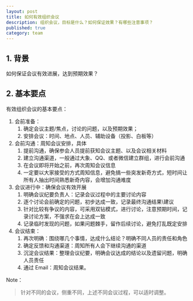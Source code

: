 ```yaml
---
layout: post
title: 如何有效组织会议 
description: 组织会议，目标是什么？如何保证效果？有哪些注意事项？
published: true
category: team
---
```



## 1. 背景

如何保证会议有效进展，达到预期效果？

## 2. 基本要点

有效组织会议的基本要点：

1. 会前准备：
	1. 确定会议主题/焦点，讨论的问题，以及预期效果；
	1. 安排会议：时间、地点、人员、辅助设备（投影、白板等）
1. 会前沟通：周知会议安排，具体
	1. 提前沟通，确保参会人员提前获知会议主题、以及会议相关材料
	1. 建立沟通渠道，一般通过大象、QQ、或者微信建立群组，进行会前沟通
	1. 在会议即将开始之前，再次周知会议信息
	1. 一定要以大家接受的方式周知信息，避免搞一些突发新奇方式，短时间让所有人抽出时间熟悉新奇内容，会增加沟通难度
1. 会议进行中：确保会议有效开展
	1. 明确会议纪要负责人：记录会议过程中的主要讨论内容
	1. 逐个讨论会前确定的问题，初步达成一致，记录最终沟通结果\建议
	1. 针对比较有争议的内容，可采用双钻模式，进行讨论，注意预期时间，记录讨论方案，不强求在会上达成一致
	1. 记录临时发现的问题，如果问题棘手，留作后续讨论，避免打乱既定安排
1. 会议结束：
	1. 再次明确：围绕哪几个事情，达成什么结论？明确不同人员的责任和角色
	1. 确定反馈和沟通渠道：周知所有人会下继续沟通的渠道
	1. 沉淀会议结果：整理会议纪要，明确会议达成的结论以及遗留问题，明确人员责任
	1. 通过 Email：周知会议结果。

Note：

> 针对不同的会议，侧重不同，上述不同会议过程，可以适时调整。









[NingG]:    http://ningg.github.com  "NingG"






